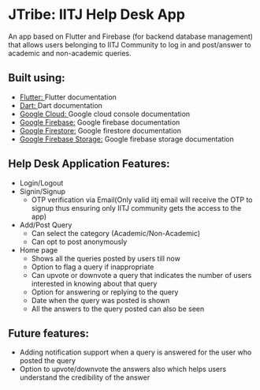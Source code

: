 # JTribe: IITJ Help Desk App

An app based on Flutter and Firebase (for backend database management) that allows users belonging to IITJ Community to log in and post/answer to academic and non-academic queries.

## Built using:

- [Flutter: ](https://flutter.dev/docs/get-started/codelab) Flutter documentation
- [Dart: ](https://dart.dev/) Dart documentation
- [Google Cloud: ](https://console.cloud.google.com/) Google cloud console documentation
- [Google Firebase:](https://firebase.flutter.dev/docs/overview) Google firebase documentation
- [Google Firestore:](https://firebase.flutter.dev/docs/firestore/usage/) Google firestore documentation 
- [Google Firebase Storage:](https://firebase.google.com/docs/storage) Google firebase storage documentation

## Help Desk Application Features:
- Login/Logout
- Signin/Signup 
  - OTP verification via Email(Only valid iitj email will receive the OTP to signup thus ensuring only IITJ community gets the access to the app)
- Add/Post Query
    - Can select the category (Academic/Non-Academic)
    - Can opt to post anonymously
- Home page
    - Shows all the queries posted by users till now
    - Option to flag a query if inappropriate
    - Can upvote or downvote a query that indicates the number of users interested in knowing about that query
    - Option for answering or replying to the query 
    - Date when the query was posted is shown
    - All the answers to the query posted can also be seen

## Future features:
- Adding notification support when a query is answered for the user who posted the query
- Option to upvote/downvote the answers also which helps users understand the credibility of the answer
